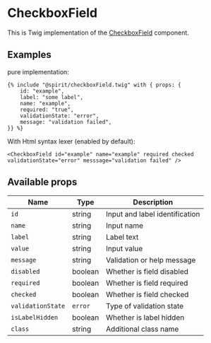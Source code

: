 # CheckboxField

This is Twig implementation of the [CheckboxField] component.

## Examples
pure implementation:
```twig
{% include "@spirit/checkboxField.twig" with { props: {
    id: "example",
    label: "some label",
    name: "example",
    required: "true",
    validationState: "error",
    message: "validation failed",
}} %}
```

With Html syntax lexer (enabled by default):
```twig
<CheckboxField id="example" name="example" required checked validationState="error" messsage="validation failed" />
```

## Available props

| Name              | Type      | Description                    |
|-------------------|-----------|--------------------------------|
| `id`              | string    | Input and label identification |
| `name`            | string    | Input name                     |
| `label`           | string    | Label text                     |
| `value`           | string    | Input value                    |
| `message`         | string    | Validation or help message     |
| `disabled`        | boolean   | Whether is field disabled      |
| `required`        | boolean   | Whether is field required      |
| `checked`         | boolean   | Whether is field checked       |
| `validationState` | `error`   | Type of validation state       |
| `isLabelHidden`   | boolean   | Whether is label hidden        |
| `class`           | string    | Additional class name          |

[CheckboxField]: https://github.com/lmc-eu/spirit-design-system/tree/main/packages/web/src/components/CheckboxField